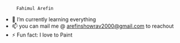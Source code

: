          Fahimul Arefin
         
- 🌱 I’m currently learning everything 
- 📫 you can mail me @ arefinshowrav2000@gmail.com to reachout
- ⚡ Fun fact: I love to Paint

<!---
Fahimul-06/Fahimul-06 is a ✨ special ✨ repository because its `README.md` (this file) appears on your GitHub profile.
You can click the Preview link to take a look at your changes.
--->
